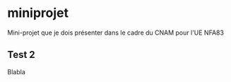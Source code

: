 # miniprojet
Mini-projet que je dois présenter dans le cadre du CNAM pour l'UE NFA83

## Test 2
Blabla
